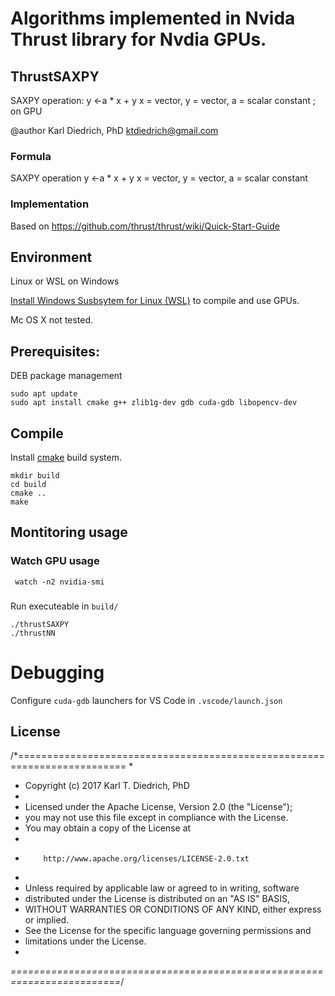 # Algorithms implemented in Nvida Thrust library for Nvdia GPUs.

## ThrustSAXPY

SAXPY operation: y &lt;-a * x + y x = vector, y = vector, a = scalar constant ; on GPU

@author Karl Diedrich, PhD <ktdiedrich@gmail.com>

### Formula

SAXPY operation y <-a * x + y
x = vector, y = vector, a = scalar constant

### Implementation

Based on https://github.com/thrust/thrust/wiki/Quick-Start-Guide

## Environment 

Linux or WSL on Windows 

[Install Windows Susbsytem for Linux (WSL)](https://learn.microsoft.com/en-us/windows/wsl/install) to compile and use GPUs.

Mc OS X not tested.

## Prerequisites: 

DEB package management
```
sudo apt update
sudo apt install cmake g++ zlib1g-dev gdb cuda-gdb libopencv-dev
```

## Compile

Install [cmake](https://cmake.org/) build system.

```
mkdir build
cd build
cmake ..
make
```

## Montitoring usage

### Watch GPU usage

```
 watch -n2 nvidia-smi
```

###

Run executeable in `build/`
```
./thrustSAXPY
./thrustNN  
```

# Debugging

Configure `cuda-gdb` launchers for VS Code in `.vscode/launch.json`


## License

/*=========================================================================
*
*  Copyright (c) 2017  Karl T. Diedrich, PhD
*
*  Licensed under the Apache License, Version 2.0 (the "License");
*  you may not use this file except in compliance with the License.
*  You may obtain a copy of the License at
*
*         http://www.apache.org/licenses/LICENSE-2.0.txt
*
*  Unless required by applicable law or agreed to in writing, software
*  distributed under the License is distributed on an "AS IS" BASIS,
*  WITHOUT WARRANTIES OR CONDITIONS OF ANY KIND, either express or implied.
*  See the License for the specific language governing permissions and
*  limitations under the License.
*
*=========================================================================*/
